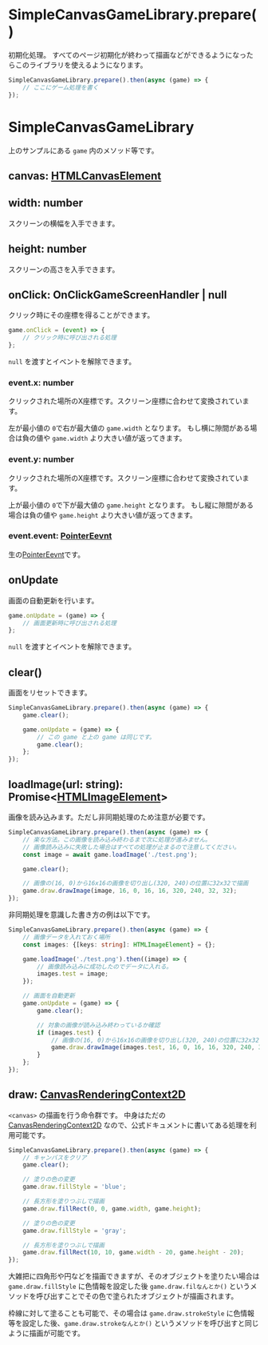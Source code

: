 # SimpleCanvasGameLibrary.prepare()

初期化処理。
すべてのページ初期化が終わって描画などができるようになったらこのライブラリを使えるようになります。

```ts
SimpleCanvasGameLibrary.prepare().then(async (game) => {
	// ここにゲーム処理を書く
});
```

# SimpleCanvasGameLibrary

上のサンプルにある `game` 内のメソッド等です。

## canvas: [HTMLCanvasElement](https://developer.mozilla.org/ja/docs/Web/API/HTMLCanvasElement)

## width: number

スクリーンの横幅を入手できます。

## height: number

スクリーンの高さを入手できます。

## onClick: OnClickGameScreenHandler | null

クリック時にその座標を得ることができます。

```ts
game.onClick = (event) => {
	// クリック時に呼び出される処理
};
```

`null` を渡すとイベントを解除できます。

### event.x: number

クリックされた場所のX座標です。スクリーン座標に合わせて変換されています。

左が最小値の `0`で右が最大値の `game.width` となります。
もし横に隙間がある場合は負の値や `game.width` より大きい値が返ってきます。

### event.y: number

クリックされた場所のX座標です。スクリーン座標に合わせて変換されています。

上が最小値の `0`で下が最大値の `game.height` となります。
もし縦に隙間がある場合は負の値や `game.height` より大きい値が返ってきます。

### event.event: [PointerEevnt](https://developer.mozilla.org/ja/docs/Web/API/PointerEvent)

生の[PointerEevnt](https://developer.mozilla.org/ja/docs/Web/API/PointerEvent)です。

## onUpdate

画面の自動更新を行います。

```ts
game.onUpdate = (game) => {
	// 画面更新時に呼び出される処理
};
```

`null` を渡すとイベントを解除できます。

## clear()

画面をリセットできます。

```ts
SimpleCanvasGameLibrary.prepare().then(async (game) => {
	game.clear();

	game.onUpdate = (game) => {
		// この game と上の game は同じです。
		game.clear();
	};
});
```

## loadImage(url: string): Promise<[HTMLImageElement](https://developer.mozilla.org/en-US/docs/Web/API/HTMLImageElement)>

画像を読み込みます。ただし非同期処理のため注意が必要です。

```ts
SimpleCanvasGameLibrary.prepare().then(async (game) => {
	// 楽な方法。この画像を読み込み終わるまで次に処理が進みません。
	// 画像読み込みに失敗した場合はすべての処理が止まるので注意してください。
	const image = await game.loadImage('./test.png');

	game.clear();

	// 画像の(16, 0)から16x16の画像を切り出し(320, 240)の位置に32x32で描画
	game.draw.drawImage(image, 16, 0, 16, 16, 320, 240, 32, 32);
});
```

非同期処理を意識した書き方の例は以下です。

```ts
SimpleCanvasGameLibrary.prepare().then(async (game) => {
	// 画像データを入れておく場所
	const images: {[keys: string]: HTMLImageElement} = {};

	game.loadImage('./test.png').then((image) => {
		// 画像読み込みに成功したのでデータに入れる。
		images.test = image;
	});

	// 画面を自動更新
	game.onUpdate = (game) => {
		game.clear();

		// 対象の画像が読み込み終わっているか確認
		if (images.test) {
			// 画像の(16, 0)から16x16の画像を切り出し(320, 240)の位置に32x32で描画
			game.draw.drawImage(images.test, 16, 0, 16, 16, 320, 240, 32, 32);
		}
	};
});
```

## draw: [CanvasRenderingContext2D](https://developer.mozilla.org/ja/docs/Web/API/CanvasRenderingContext2D)

`<canvas>` の描画を行う命令群です。
中身はただの [CanvasRenderingContext2D](https://developer.mozilla.org/ja/docs/Web/API/CanvasRenderingContext2D) なので、公式ドキュメントに書いてある処理を利用可能です。

```ts
SimpleCanvasGameLibrary.prepare().then(async (game) => {
	// キャンバスをクリア
	game.clear();

	// 塗りの色の変更
	game.draw.fillStyle = 'blue';

	// 長方形を塗りつぶしで描画
	game.draw.fillRect(0, 0, game.width, game.height);

	// 塗りの色の変更
	game.draw.fillStyle = 'gray';

	// 長方形を塗りつぶしで描画
	game.draw.fillRect(10, 10, game.width - 20, game.height - 20);
});
```

大雑把に四角形や円などを描画できますが、そのオブジェクトを塗りたい場合は `game.draw.fillStyle` に色情報を設定した後 `game.draw.filなんとか()` というメソッドを呼び出すことでその色で塗られたオブジェクトが描画されます。

枠線に対して塗ることも可能で、その場合は `game.draw.strokeStyle` に色情報等を設定した後、`game.draw.strokeなんとか()` というメソッドを呼び出すと同じように描画が可能です。
